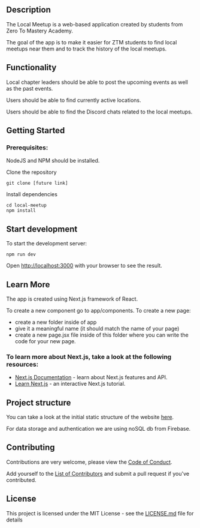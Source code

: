 
## Description

The Local Meetup is a web-based application created by students from Zero To Mastery Academy.

The goal of the app is to make it easier for ZTM students to find local meetups near them and to track the history of the local meetups.

## Functionality

Local chapter leaders should be able to post the upcoming events as well as the past events.

Users should be able to find currently active locations.

Users should be able to find the Discord chats related to the local meetups.

## Getting Started
### Prerequisites:

NodeJS and NPM should be installed.

Clone the repository
```
git clone [future link]
```
Install dependencies
```
cd local-meetup
npm install
```
## Start development

To start the development server:
```
npm run dev
```

Open [http://localhost:3000](http://localhost:3000) with your browser to see the result.


## Learn More

The app is created using Next.js framework of React.

To create a new component go to app/components. 
To create a new page: 
- create a new folder inside of app
- give it a meaningful name (it should match the name of your page)
- create a new page.jsx file inside of this folder where you can write the code for your new page.

### To learn more about Next.js, take a look at the following resources:

- [Next.js Documentation](https://nextjs.org/docs) - learn about Next.js features and API.
- [Learn Next.js](https://nextjs.org/learn) - an interactive Next.js tutorial.

## Project structure
You can take a look at the initial static structure of the website [here](https://whimsical.com/local-meetup-website-home-EdqpJVANGt1LRDcq52r1PD).

For data storage and authentication we are using noSQL db from Firebase.

## Contributing

Contributions are very welcome, please view the [Code of Conduct](https://github.com/MishaFomenko/local-meetup/blob/main/CODE_OF_CONDUCT.md).

Add yourself to the [List of Contributors](https://github.com/MishaFomenko/local-meetup/blob/main/CONTRIBUTORS.md) and submit a pull request if you've contributed.

## License

This project is licensed under the MIT License - see the [LICENSE.md](https://github.com/zero-to-mastery/book-tracker/blob/master/LICENSE) file for details